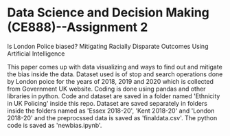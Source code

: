 # Data Science and Decision Making (CE888)--Assignment 2

Is London Police biased? Mitigating Racially Disparate Outcomes Using Artificial Intelligence

This paper comes up with data visualizing and ways to find out and mitigate the bias inside the data. Dataset used is of stop and search operations done by London poice for the years of 2018, 2019 and 2020 which is collected from Government UK website. Coding is done using pandas and other libraries in python. Code and dataset are saved in a folder named 'Ethnicity in UK Policing' inside this repo. Dataset are saved separately in folders inside the folders named as 'Essex 2018-20', 'Kent 2018-20' and 'London 2018-20' and the preprocssed data is saved as 'finaldata.csv'. The python code is saved as 'newbias.ipynb'.
